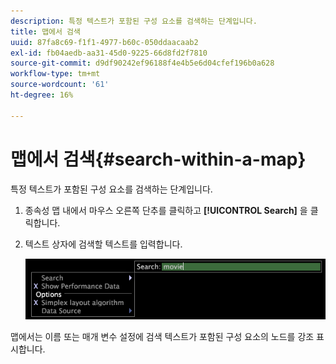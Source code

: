 ```yaml
---
description: 특정 텍스트가 포함된 구성 요소를 검색하는 단계입니다.
title: 맵에서 검색
uuid: 87fa8c69-f1f1-4977-b60c-050ddaacaab2
exl-id: fb04aedb-aa31-45d0-9225-66d8fd2f7810
source-git-commit: d9df90242ef96188f4e4b5e6d04cfef196b0a628
workflow-type: tm+mt
source-wordcount: '61'
ht-degree: 16%

---
```


# 맵에서 검색{#search-within-a-map}

특정 텍스트가 포함된 구성 요소를 검색하는 단계입니다.

1. 종속성 맵 내에서 마우스 오른쪽 단추를 클릭하고 **[!UICONTROL Search]** 을 클릭합니다.
1. 텍스트 상자에 검색할 텍스트를 입력합니다.

   ![단계 정보](assets/vis_DependencyMap_Search.png)

맵에서는 이름 또는 매개 변수 설정에 검색 텍스트가 포함된 구성 요소의 노드를 강조 표시합니다.
